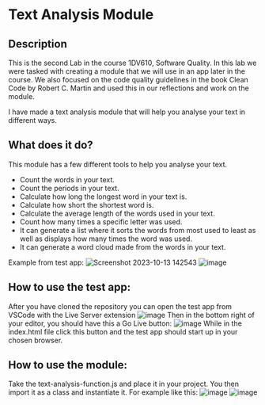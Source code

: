 # Text Analysis Module

## **Description**
This is the second Lab in the course 1DV610, Software Quality.
In this lab we were tasked with creating a module that we will use in an app later in the course. 
We also focused on the code quality guidelines in the book Clean Code by Robert C. Martin and used this in our reflections and work on the module.

I have made a text analysis module that will help you analyse your text in different ways. 

## What does it do?
This module has a few different tools to help you analyse your text. 

 - Count the words in your text.
 - Count the periods in your text.
 - Calculate how long the longest word in your text is.
 - Calculate how short the shortest word is.
 - Calculate the average length of the words used in your text. 
 - Count how many times a specific letter was used.
 - It can generate a list where it sorts the words from most used to least as well as displays how many times the word was used. 
 - It can generate a word cloud made from the words in your text.

Example from test app:
![Screenshot 2023-10-13 142543](https://github.com/CEskilsson/Laboration-2/assets/112517081/b2f53f99-8e42-4f9b-b818-0b8ad63ef597)
![image](https://github.com/CEskilsson/Laboration-2/assets/112517081/8edc1119-dd80-4229-b640-a26aa0277557)

## **How to use the test app:**
After you have cloned the repository you can open the test app from VSCode with the Live Server extension
![image](https://github.com/CEskilsson/Laboration-2/assets/112517081/e15126b0-4124-43a8-a600-334df7a35631)
Then in the bottom right of your editor, you should have this a Go Live button:
![image](https://github.com/CEskilsson/Laboration-2/assets/112517081/17c696e3-4ada-4eb5-a230-6995fdbfe71c)
While in the index.html file click this button and the test app should start up in your chosen browser.

## How to use the module:
Take the text-analysis-function.js and place it in your project. 
You then import it as a class and instantiate it.
For example like this:
![image](https://github.com/CEskilsson/Laboration-2/assets/112517081/d30b8fce-f058-445b-8d8a-88c52dbf8cc4)
![image](https://github.com/CEskilsson/Laboration-2/assets/112517081/55aa714c-40ab-4340-995c-40f1991d6a83)



